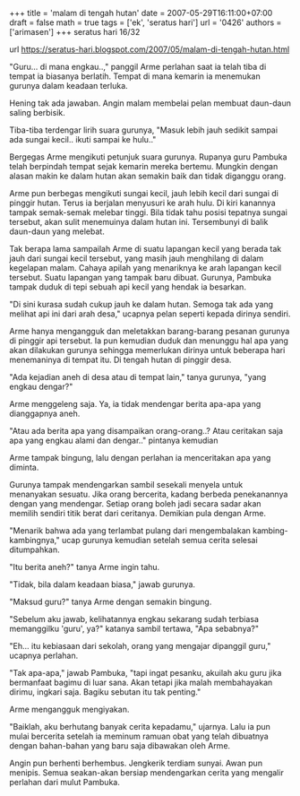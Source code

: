 +++
title = 'malam di tengah hutan'
date = 2007-05-29T16:11:00+07:00
draft = false
math = true
tags = ['ek', 'seratus hari']
url = '0426'
authors = ['arimasen']
+++
seratus hari 16/32 <!--more-->

url https://seratus-hari.blogspot.com/2007/05/malam-di-tengah-hutan.html

"Guru... di mana engkau..," panggil Arme perlahan saat ia telah tiba di tempat ia biasanya berlatih. Tempat di mana kemarin ia menemukan gurunya dalam keadaan terluka.

Hening tak ada jawaban. Angin malam membelai pelan membuat daun-daun saling berbisik.

Tiba-tiba terdengar lirih suara gurunya, "Masuk lebih jauh sedikit sampai ada sungai kecil.. ikuti sampai ke hulu.."

Bergegas Arme mengikuti petunjuk suara gurunya. Rupanya guru Pambuka telah berpindah tempat sejak kemarin mereka bertemu. Mungkin dengan alasan makin ke dalam hutan akan semakin baik dan tidak diganggu orang.

Arme pun berbegas mengikuti sungai kecil, jauh lebih kecil dari sungai di pinggir hutan. Terus ia berjalan menyusuri ke arah hulu. Di kiri kanannya tampak semak-semak melebar tinggi. Bila tidak tahu posisi tepatnya sungai tersebut, akan sulit menemuinya dalam hutan ini. Tersembunyi di balik daun-daun yang melebat.

Tak berapa lama sampailah Arme di suatu lapangan kecil yang berada tak jauh dari sungai kecil tersebut, yang masih jauh menghilang di dalam kegelapan malam. Cahaya apilah yang menariknya ke arah lapangan kecil tersebut. Suatu lapangan yang tampak baru dibuat. Gurunya, Pambuka tampak duduk di tepi sebuah api kecil yang hendak ia besarkan.

"Di sini kurasa sudah cukup jauh ke dalam hutan. Semoga tak ada yang melihat api ini dari arah desa," ucapnya pelan seperti kepada dirinya sendiri.

Arme hanya mengangguk dan meletakkan barang-barang pesanan gurunya di pinggir api tersebut. Ia pun kemudian duduk dan menunggu hal apa yang akan dilakukan gurunya sehingga memerlukan dirinya untuk beberapa hari menemaninya di tempat itu. Di tengah hutan di pinggir desa.

"Ada kejadian aneh di desa atau di tempat lain," tanya gurunya, "yang engkau dengar?"

Arme menggeleng saja. Ya, ia tidak mendengar berita apa-apa yang dianggapnya aneh.

"Atau ada berita apa yang disampaikan orang-orang..? Atau ceritakan saja apa yang engkau alami dan dengar.." pintanya kemudian

Arme tampak bingung, lalu dengan perlahan ia menceritakan apa yang diminta.

Gurunya tampak mendengarkan sambil sesekali menyela untuk menanyakan sesuatu. Jika orang bercerita, kadang berbeda penekanannya dengan yang mendengar. Setiap orang boleh jadi secara sadar akan memilih sendiri titik berat dari ceritanya. Demikian pula dengan Arme.

"Menarik bahwa ada yang terlambat pulang dari mengembalakan kambing-kambingnya," ucap gurunya kemudian setelah semua cerita selesai ditumpahkan.

"Itu berita aneh?" tanya Arme ingin tahu.

"Tidak, bila dalam keadaan biasa," jawab gurunya.

"Maksud guru?" tanya Arme dengan semakin bingung.

"Sebelum aku jawab, kelihatannya engkau sekarang sudah terbiasa memanggilku 'guru', ya?" katanya sambil tertawa, "Apa sebabnya?"

"Eh... itu kebiasaan dari sekolah, orang yang mengajar dipanggil guru," ucapnya perlahan.

"Tak apa-apa," jawab Pambuka, "tapi ingat pesanku, akuilah aku guru jika bermanfaat bagimu di luar sana. Akan tetapi jika malah membahayakan dirimu, ingkari saja. Bagiku sebutan itu tak penting."

Arme mengangguk mengiyakan.

"Baiklah, aku berhutang banyak cerita kepadamu," ujarnya. Lalu ia pun mulai bercerita setelah ia meminum ramuan obat yang telah dibuatnya dengan bahan-bahan yang baru saja dibawakan oleh Arme.

Angin pun berhenti berhembus. Jengkerik terdiam sunyai. Awan pun menipis. Semua seakan-akan bersiap mendengarkan cerita yang mengalir perlahan dari mulut Pambuka.

